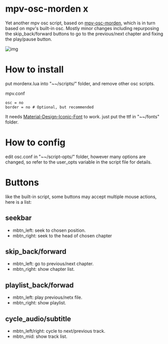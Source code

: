 # mpv-osc-morden x
Yet another mpv osc script, based on [mpv-osc-morden](https://github.com/maoiscat/mpv-osc-morden/), which is in turn based on mpv's built-in osc.
Mostly minor changes including repurposing the skip_back/forward buttons to go to the previous/next chapter and fixing the play/pause button.

![img](https://github.com/cyl0/mpv-osc-morden-x/blob/main/preview.png)

# How to install

put mordenx.lua  into "\~\~/scripts/" folder, and remove other osc scripts.

mpv.conf

```
osc = no
border = no # Optional, but recommended
```

It needs [Material-Design-Iconic-Font](https://zavoloklom.github.io/material-design-iconic-font/) to work. just put the ttf in "\~\~/fonts" folder.

# How to config

edit osc.conf in "\~\~/script-opts/" folder, however many options are changed, so refer to the user_opts variable in the script file for details.

# Buttons

like the built-in script, some buttons may accept multiple mouse actions, here is a list:

## seekbar
* mbtn_left: seek to chosen position.
* mbtn_right: seek to the head of chosen chapter
## skip_back/forward
* mbtn_left: go to previous/next chapter.
* mbtn_right: show chapter list.
## playlist_back/forwad
* mbtn_left: play previous/netx file.
* mbtn_right: show playlist.
## cycle_audio/subtitle
* mbtn_left/right: cycle to next/previous track.
* mbtn_mid: show track list.
